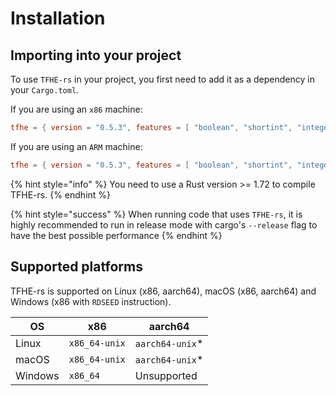 # Installation



## Importing into your project

To use `TFHE-rs` in your project, you first need to add it as a dependency in your `Cargo.toml`.

If you are using an `x86` machine:
```toml
tfhe = { version = "0.5.3", features = [ "boolean", "shortint", "integer", "x86_64-unix" ] }
```

If you are using an `ARM` machine:
```toml
tfhe = { version = "0.5.3", features = [ "boolean", "shortint", "integer", "aarch64-unix" ] }
```

{% hint style="info" %}
You need to use a Rust version >= 1.72 to compile TFHE-rs.
{% endhint %}

{% hint style="success" %}
When running code that uses `TFHE-rs`, it is highly recommended to run in release mode with cargo's `--release` flag to have the best possible performance
{% endhint %}



## Supported platforms

TFHE-rs is supported on Linux (x86, aarch64), macOS (x86, aarch64) and Windows (x86 with `RDSEED` instruction).

| OS      | x86           | aarch64          |
| ------- | ------------- | ---------------- |
| Linux   | `x86_64-unix` | `aarch64-unix`\* |
| macOS   | `x86_64-unix` | `aarch64-unix`\* |
| Windows | `x86_64`      | Unsupported      |
